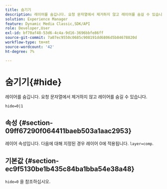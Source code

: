 ```yaml
---
title: 숨기기
description: 레이어를 숨깁니다. 요청 문자열에서 제거하지 않고 레이어를 숨길 수 있습니다.
solution: Experience Manager
feature: Dynamic Media Classic,SDK/API
role: Developer,User
exl-id: bf70af48-53d6-4c4a-9d16-3696bbfe86ff
source-git-commit: 7a07ec9550c0685c908191dd6806d5b84678820d
workflow-type: tm+mt
source-wordcount: '42'
ht-degree: 7%

---
```


# 숨기기{#hide}

레이어를 숨깁니다. 요청 문자열에서 제거하지 않고 레이어를 숨길 수 있습니다.

`hide=0|1`

## 속성 {#section-09ff67290f064411baeb503a1aac2953}

레이어 속성입니다. 다음에 대해 지정된 경우 레이어 0에 적용됩니다. `layer=comp`.

## 기본값 {#section-ec9f5130be1b435c84ba1bba54e38a48}

`hide=0` 을 참조하십시오.
